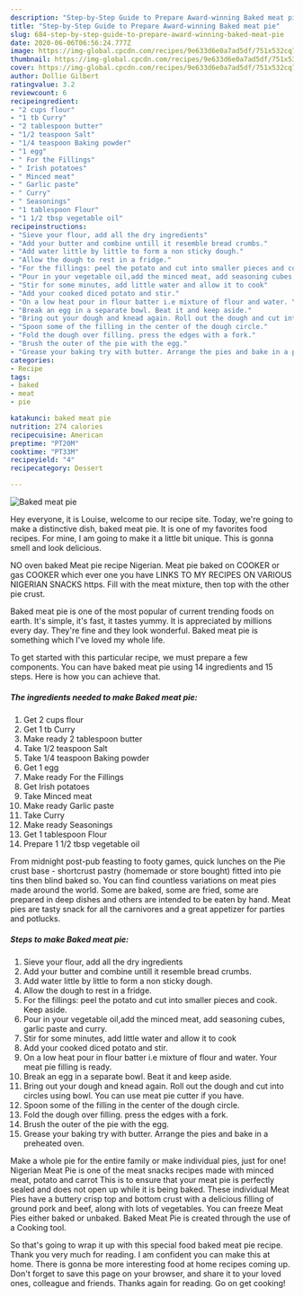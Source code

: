 ```yaml
---
description: "Step-by-Step Guide to Prepare Award-winning Baked meat pie"
title: "Step-by-Step Guide to Prepare Award-winning Baked meat pie"
slug: 684-step-by-step-guide-to-prepare-award-winning-baked-meat-pie
date: 2020-06-06T06:56:24.777Z
image: https://img-global.cpcdn.com/recipes/9e633d6e0a7ad5df/751x532cq70/baked-meat-pie-recipe-main-photo.jpg
thumbnail: https://img-global.cpcdn.com/recipes/9e633d6e0a7ad5df/751x532cq70/baked-meat-pie-recipe-main-photo.jpg
cover: https://img-global.cpcdn.com/recipes/9e633d6e0a7ad5df/751x532cq70/baked-meat-pie-recipe-main-photo.jpg
author: Dollie Gilbert
ratingvalue: 3.2
reviewcount: 6
recipeingredient:
- "2 cups flour"
- "1 tb Curry"
- "2 tablespoon butter"
- "1/2 teaspoon Salt"
- "1/4 teaspoon Baking powder"
- "1 egg"
- " For the Fillings"
- " Irish potatoes"
- " Minced meat"
- " Garlic paste"
- " Curry"
- " Seasonings"
- "1 tablespoon Flour"
- "1 1/2 tbsp vegetable oil"
recipeinstructions:
- "Sieve your flour, add all the dry ingredients"
- "Add your butter and combine untill it resemble bread crumbs."
- "Add water little by little to form a non sticky dough."
- "Allow the dough to rest in a fridge."
- "For the fillings: peel the potato and cut into smaller pieces and cook. Keep aside."
- "Pour in your vegetable oil,add the minced meat, add seasoning cubes, garlic paste and curry."
- "Stir for some minutes, add little water and allow it to cook"
- "Add your cooked diced potato and stir."
- "On a low heat pour in flour batter i.e mixture of flour and water. Your meat pie filling is ready."
- "Break an egg in a separate bowl. Beat it and keep aside."
- "Bring out your dough and knead again. Roll out the dough and cut into circles using bowl. You can use meat pie cutter if you have."
- "Spoon some of the filling in the center of the dough circle."
- "Fold the dough over filling. press the edges with a fork."
- "Brush the outer of the pie with the egg."
- "Grease your baking try with butter. Arrange the pies and bake in a preheated oven."
categories:
- Recipe
tags:
- baked
- meat
- pie

katakunci: baked meat pie 
nutrition: 274 calories
recipecuisine: American
preptime: "PT20M"
cooktime: "PT33M"
recipeyield: "4"
recipecategory: Dessert

---
```



![Baked meat pie](https://img-global.cpcdn.com/recipes/9e633d6e0a7ad5df/751x532cq70/baked-meat-pie-recipe-main-photo.jpg)

Hey everyone, it is Louise, welcome to our recipe site. Today, we're going to make a distinctive dish, baked meat pie. It is one of my favorites food recipes. For mine, I am going to make it a little bit unique. This is gonna smell and look delicious.

NO oven baked Meat pie recipe Nigerian. Meat pie baked on COOKER or gas COOKER which ever one you have LINKS TO MY RECIPES ON VARIOUS NIGERIAN SNACKS https. Fill with the meat mixture, then top with the other pie crust.

Baked meat pie is one of the most popular of current trending foods on earth. It's simple, it's fast, it tastes yummy. It is appreciated by millions every day. They're fine and they look wonderful. Baked meat pie is something which I've loved my whole life.


To get started with this particular recipe, we must prepare a few components. You can have baked meat pie using 14 ingredients and 15 steps. Here is how you can achieve that.

<!--inarticleads1-->

##### The ingredients needed to make Baked meat pie:

1. Get 2 cups flour
1. Get 1 tb Curry
1. Make ready 2 tablespoon butter
1. Take 1/2 teaspoon Salt
1. Take 1/4 teaspoon Baking powder
1. Get 1 egg
1. Make ready  For the Fillings
1. Get  Irish potatoes
1. Take  Minced meat
1. Make ready  Garlic paste
1. Take  Curry
1. Make ready  Seasonings
1. Get 1 tablespoon Flour
1. Prepare 1 1/2 tbsp vegetable oil


From midnight post-pub feasting to footy games, quick lunches on the Pie crust base - shortcrust pastry (homemade or store bought) fitted into pie tins then blind baked so. You can find countless variations on meat pies made around the world. Some are baked, some are fried, some are prepared in deep dishes and others are intended to be eaten by hand. Meat pies are tasty snack for all the carnivores and a great appetizer for parties and potlucks. 

<!--inarticleads2-->

##### Steps to make Baked meat pie:

1. Sieve your flour, add all the dry ingredients
1. Add your butter and combine untill it resemble bread crumbs.
1. Add water little by little to form a non sticky dough.
1. Allow the dough to rest in a fridge.
1. For the fillings: peel the potato and cut into smaller pieces and cook. Keep aside.
1. Pour in your vegetable oil,add the minced meat, add seasoning cubes, garlic paste and curry.
1. Stir for some minutes, add little water and allow it to cook
1. Add your cooked diced potato and stir.
1. On a low heat pour in flour batter i.e mixture of flour and water. Your meat pie filling is ready.
1. Break an egg in a separate bowl. Beat it and keep aside.
1. Bring out your dough and knead again. Roll out the dough and cut into circles using bowl. You can use meat pie cutter if you have.
1. Spoon some of the filling in the center of the dough circle.
1. Fold the dough over filling. press the edges with a fork.
1. Brush the outer of the pie with the egg.
1. Grease your baking try with butter. Arrange the pies and bake in a preheated oven.


Make a whole pie for the entire family or make individual pies, just for one! Nigerian Meat Pie is one of the meat snacks recipes made with minced meat, potato and carrot This is to ensure that your meat pie is perfectly sealed and does not open up while it is being baked. These individual Meat Pies have a buttery crisp top and bottom crust with a delicious filling of ground pork and beef, along with lots of vegetables. You can freeze Meat Pies either baked or unbaked. Baked Meat Pie is created through the use of a Cooking tool. 

So that's going to wrap it up with this special food baked meat pie recipe. Thank you very much for reading. I am confident you can make this at home. There is gonna be more interesting food at home recipes coming up. Don't forget to save this page on your browser, and share it to your loved ones, colleague and friends. Thanks again for reading. Go on get cooking!
